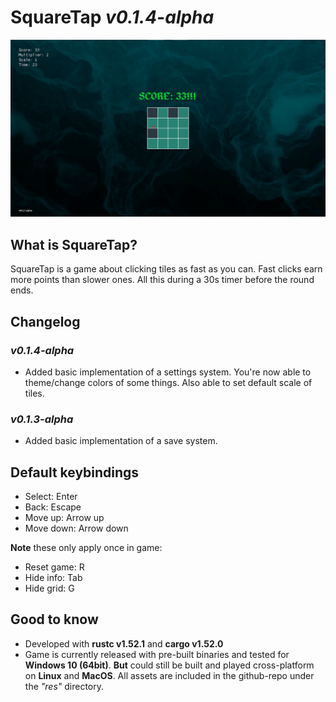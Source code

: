 # SquareTap *v0.1.4-alpha*
![Game screenshot](./img/screenshot_one.png)

## What is SquareTap?
SquareTap is a game about clicking tiles as fast as you can. Fast clicks earn more points than slower ones. All this during a 30s timer before the round ends.

## Changelog 
### *v0.1.4-alpha*
* Added basic implementation of a settings system. You're now able to theme/change colors of some things. Also able to set default scale of tiles.

### *v0.1.3-alpha*
* Added basic implementation of a save system.

## Default keybindings
* Select: Enter
* Back: Escape
* Move up: Arrow up
* Move down: Arrow down

**Note** these only apply once in game:
* Reset game: R
* Hide info: Tab
* Hide grid: G

## Good to know
* Developed with **rustc v1.52.1** and **cargo v1.52.0**
* Game is currently released with pre-built binaries and tested for **Windows 10 (64bit)**.
**But** could still be built and played cross-platform on **Linux** and **MacOS**.
All assets are included in the github-repo under the *"res"* directory.
